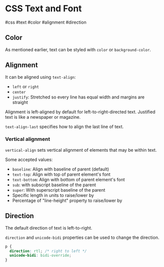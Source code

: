 # CSS Text and Font
#css #text #color #alignment #direction

## Color

As mentioned earlier, text can be styled with `color` or `background-color`.

## Alignment

It can be aligned using `text-align`:
- `left` or `right`
- `center`
- `justify`: Stretched so every line has equal width and margins are straight

Alignment is left-aligned by default for left-to-right-directed text.
Justified text is like a newspaper or magazine.

`text-align-last` specifies how to align the last line of text.

### Vertical alignment

`vertical-align` sets vertical alignment of elements that may be within text.

Some accepted values:
- `baseline`: Align with baseline of parent (default)
- `text-top`: Align with top of parent element's font
- `text-bottom`: Align with bottom of parent element's font
- `sub`: with subscript baseline of the parent
- `super`: With superscript baseline of the parent
- Specific length in units to raise/lower by
- Percentage of "line-height" property to raise/lower by

## Direction

The default direction of text is left-to-right.

`direction` and `unicode-bidi` properties can be used to change the direction.
```css
p {
  direction: rtl; /* right to left */
  unicode-bidi: bidi-override;
}
```
